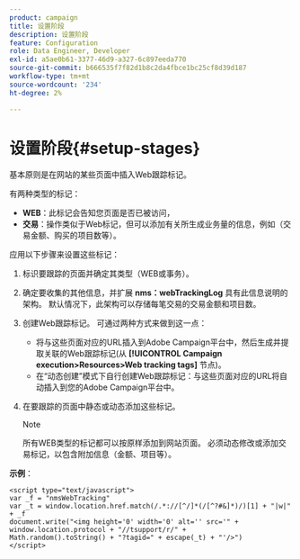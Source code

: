 ```yaml
---
product: campaign
title: 设置阶段
description: 设置阶段
feature: Configuration
role: Data Engineer, Developer
exl-id: a5ae0b61-3377-46d9-a327-6c897eeda770
source-git-commit: b666535f7f82d1b8c2da4fbce1bc25cf8d39d187
workflow-type: tm+mt
source-wordcount: '234'
ht-degree: 2%

---
```


# 设置阶段{#setup-stages}

基本原则是在网站的某些页面中插入Web跟踪标记。

有两种类型的标记：

* **WEB**：此标记会告知您页面是否已被访问，
* **交易**：操作类似于Web标记，但可以添加有关所生成业务量的信息，例如（交易金额、购买的项目数等）。

应用以下步骤来设置这些标记：

1. 标识要跟踪的页面并确定其类型（WEB或事务）。
1. 确定要收集的其他信息，并扩展 **nms：webTrackingLog** 具有此信息说明的架构。 默认情况下，此架构可以存储每笔交易的交易金额和项目数。
1. 创建Web跟踪标记。 可通过两种方式来做到这一点：

   * 将与这些页面对应的URL插入到Adobe Campaign平台中，然后生成并提取关联的Web跟踪标记(从 **[!UICONTROL Campaign execution>Resources>Web tracking tags]** 节点)。
   * 在“动态创建”模式下自行创建Web跟踪标记：与这些页面对应的URL将自动插入到您的Adobe Campaign平台中。

1. 在要跟踪的页面中静态或动态添加这些标记。

   >[!NOTE]
   >
   >所有WEB类型的标记都可以按原样添加到网站页面。 必须动态修改或添加交易标记，以包含附加信息（金额、项目等）。

**示例**：

```
<script type="text/javascript">
var _f = "nmsWebTracking"
var _t = window.location.href.match(/.*://[^/]*(/[^?#&]*)/)[1] + "|w|" + _f
document.write("<img height='0' width='0' alt='' src='" +
window.location.protocol + "//tsupport/r/" +
Math.random().toString() + "?tagid=" + escape(_t) + "'/>")
</script>
```
